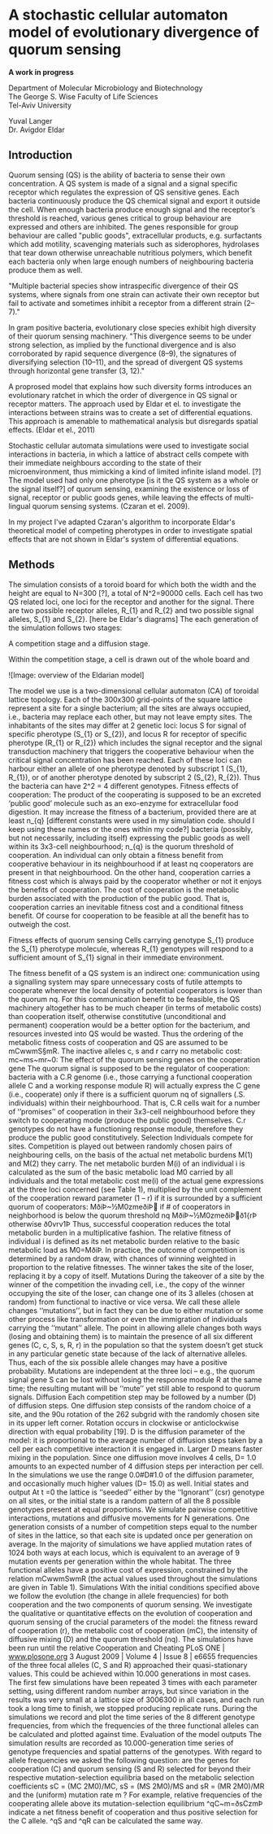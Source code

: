 A stochastic cellular automaton model of evolutionary divergence of quorum sensing
==================================================================================

**A work in progress**

Department of Molecular Microbiology and Biotechnology  
The George S. Wise Faculty of Life Sciences  
Tel-Aviv University

Yuval Langer  
Dr. Avigdor Eldar

Introduction
------------

Quorum sensing (QS) is the ability of bacteria to sense their own concentration.
A QS system is made of a signal and a signal specific receptor which regulates the expression of QS sensitive genes.
Each bacteria continuously produce the QS chemical signal and export it outside the cell.
When enough bacteria produce enough signal and the receptor’s threshold is reached, various genes critical to group behaviour are expressed and others are inhibited.
The genes responsible for group behaviour are called "public goods",
extracellular products, e.g. surfactants which add motility,
scavenging materials such as siderophores, hydrolases that tear down
otherwise unreachable nutritious polymers,
which benefit each bacteria only when large enough numbers of neighbouring
bacteria produce them as well.

"Multiple bacterial species show intraspecific
divergence of their QS systems, where signals from one strain can
activate their own receptor but fail to activate and sometimes inhibit
a receptor from a different strain (2–7)."

In gram positive bacteria, evolutionary close species exhibit
high diversity of their quorum sensing machinery. "This divergence
seems to be under strong selection, as implied by the functional
divergence and is also corroborated by rapid sequence divergence
(8–9), the signatures of diversifying selection (10–11), and the
spread of divergent QS systems through horizontal gene transfer
(3, 12)."

A proprosed model that explains how such diversity forms introduces an evolutionary ratchet
in which the order of divergence in QS signal or receptor matters.
The approach used by Eldar et el. to investigate the interactions between
strains was to create a set of differential equations.
This approach is amenable to mathematical analysis
but disregards spatial effects. (Eldar et el., 2011)

Stochastic cellular automata simulations were used to investigate social
interactions in bacteria, in which a lattice of abstract cells
compete with their immediate neighbours according to the state of their
microenvironment, thus mimicking a kind of limited infinite island model. [?]
The model used had only one pherotype [is it the QS system as a whole or the signal itself?] of quorum sensing, examining the existence
or loss of signal, receptor or public goods genes, while leaving the effects of
multi-lingual quorum sensing systems. (Czaran et el. 2009).

In my project I've adapted Czaran's algorithm to incorporate Eldar's
theoretical model of competing pherotypes in order to investigate
spatial effects that are not shown in Eldar's system of differential equations.

Methods
-------

The simulation consists of a toroid board for which both the width and
the height are equal to N=300 [?], a total of N^2=90000 cells.
Each cell has two QS related loci, one loci for the receptor and
another for the signal.
There are two possible receptor alleles, R_{1} and R_{2} and two possible
signal alleles, S_{1} and S_{2}. [here be Eldar's diagrams]
The each generation of the simulation follows two stages:

A competition stage and a diffusion stage.

Within the competition stage, a cell is drawn out of the whole board and

![Image: overview of the Eldarian model]

The model we use is a two-dimensional cellular automaton (CA)
of toroidal lattice topology. Each of the 300x300 grid-points of the
square lattice represent a site for a single bacterium; all the sites
are always occupied, i.e., bacteria may replace each other, but
may not leave empty sites. The inhabitants of the sites may differ
at 2 genetic loci: locus S for signal of specific pherotype (S_{1} or S_{2}), and locus R for receptor of specific pherotype (R_{1} or R_{2}) 
which includes the signal receptor and the signal transduction machinery 
that triggers the cooperative behaviour when the critical signal 
concentration has been reached. Each of these loci can harbour either an allele of one pherotype denoted by subscript 1 (S_{1}, R_{1}), or of another pherotype denoted by subscript 2 (S_{2}, R_{2}). Thus the
bacteria can have 2^2 = 4 different genotypes.
Fitness effects of cooperation: The product of the cooperating
is supposed to be an excreted ‘public good’ molecule such as
an exo-enzyme for extracellular food digestion. It may increase the
fitness of a bacterium, provided there are at least n_{q} [different constants were used in my simulation code. should I keep using these names or the ones within my code?] bacteria
(possibly, but not necessarily, including itself) expressing the public goods as well within its 3x3-cell neighbourhood; n_{q} is the quorum
threshold of cooperation. An individual can only obtain a fitness
benefit from cooperative behaviour in its neighbourhood if at least
nq cooperators are present in that neighbourhood. On the other
hand, cooperation carries a fitness cost which is always paid by the
cooperator whether or not it enjoys the benefits of cooperation.
The cost of cooperation is the metabolic burden associated with
the production of the public good. That is, cooperation carries an inevitable fitness cost and a conditional fitness
benefit. Of course for cooperation to be feasible at all the
benefit has to outweigh the cost.

Fitness effects of quorum sensing
Cells carrying genotype S_{1} produce the S_{1} pherotype molecule,
whereas R_{1} genotypes will respond to a sufficient amount of S_{1} 
signal in their immediate environment.

The fitness benefit of a QS system is an indirect one:
communication using a signalling system may spare unnecessary costs of 
futile attempts to cooperate whenever the
local density of potential cooperators is lower than the quorum nq.
For this communication benefit to be feasible, the QS machinery
altogether has to be much cheaper (in terms of metabolic costs)
than cooperation itself, otherwise constitutive (unconditional and
permanent) cooperation would be a better option for the
bacterium, and resources invested into QS would be wasted.
Thus the ordering of the metabolic fitness costs of cooperation and
QS are assumed to be mCwwmS§mR. The inactive alleles c, s
and r carry no metabolic cost: mc~ms~mr~0:
The effect of the quorum sensing genes on the
cooperation gene
The quorum signal is supposed to be the regulator of
cooperation: bacteria with a C.R genome (i.e., those carrying a
functional cooperation allele C and a working response module R)
will actually express the C gene (i.e., cooperate) only if there is a
sufficient quorum nq of signallers (.S. individuals) within their
neighbourhood. That is, C.R cells wait for a number of
‘‘promises’’ of cooperation in their 3x3-cell neighbourhood before
they switch to cooperating mode (produce the public good)
themselves. C.r genotypes do not have a functioning response
module, therefore they produce the public good constitutively.
Selection
Individuals compete for sites. Competition is played out
between randomly chosen pairs of neighbouring cells, on the
basis of the actual net metabolic burdens M(1) and M(2) they
carry. The net metabolic burden M(i) of an individual i is
calculated as the sum of the basic metabolic load M0 carried by all
individuals and the total metabolic cost me(i) of the actual gene
expressions at the three loci concerned (see Table 1), multiplied by
the unit complement of the cooperation reward parameter (1 – r) if
it is surrounded by a sufficient quorum of cooperators:
MðiÞ~½M0zmeðiÞ if # of cooperators in neighborhood
is below the quorum threshold nq
MðiÞ~½M0zmeðiÞð1{rÞ otherwise ð0vrv1Þ
Thus, successful cooperation reduces the total metabolic burden
in a multiplicative fashion. The relative fitness of individual i is
defined as its net metabolic burden relative to the basic metabolic
load as M0=MðiÞ. In practice, the outcome of competition is
determined by a random draw, with chances of winning weighted
in proportion to the relative fitnesses. The winner takes the site of
the loser, replacing it by a copy of itself.
Mutations
During the takeover of a site by the winner of the competition
the invading cell, i.e., the copy of the winner occupying the site of
the loser, can change one of its 3 alleles (chosen at random) from
functional to inactive or vice versa. We call these allele changes
‘‘mutations’’, but in fact they can be due to either mutation or
some other process like transformation or even the immigration of
individuals carrying the ‘‘mutant’’ allele. The point in allowing
allele changes both ways (losing and obtaining them) is to maintain
the presence of all six different genes (C, c, S, s, R, r) in the
population so that the system doesn’t get stuck in any particular
genetic state because of the lack of alternative alleles. Thus, each of
the six possible allele changes may have a positive probability.
Mutations are independent at the three loci – e.g., the quorum
signal gene S can be lost without losing the response module R at
the same time; the resulting mutant will be ‘‘mute’’ yet still able to
respond to quorum signals.
Diffusion
Each competition step may be followed by a number (D) of
diffusion steps. One diffusion step consists of the random choice of
a site, and the 90u rotation of the 262 subgrid with the randomly
chosen site in its upper left corner. Rotation occurs in clockwise or
anticlockwise direction with equal probability [19]. D is the
diffusion parameter of the model: it is proportional to the average
number of diffusion steps taken by a cell per each competitive
interaction it is engaged in. Larger D means faster mixing in the
population. Since one diffusion move involves 4 cells, D= 1.0
amounts to an expected number of 4 diffusion steps per interaction
per cell. In the simulations we use the range 0.0#D#1.0 of the
diffusion parameter, and occasionally much higher values
(D= 15.0) as well.
Initial states and output
At t =0 the lattice is ‘‘seeded’’ either by the ‘‘Ignorant’’ (csr)
genotype on all sites, or the initial state is a random pattern of all
the 8 possible genotypes present at equal proportions. We simulate
pairwise competitive interactions, mutations and diffusive movements
for N generations. One generation consists of a number of
competition steps equal to the number of sites in the lattice, so that
each site is updated once per generation on average. In the
majority of simulations we have applied mutation rates of 1024
both ways at each locus, which is equivalent to an average of 9
mutation events per generation within the whole habitat. The
three functional alleles have a positive cost of expression,
constrained by the relation mCwwmSwmR (the actual values
used throughout the simulations are given in Table 1).
Simulations
With the initial conditions specified above we follow the
evolution (the change in allele frequencies) for both cooperation
and the two components of quorum sensing. We investigate the
qualitative or quantitative effects on the evolution of cooperation
and quorum sensing of the crucial parameters of the model: the
fitness reward of cooperation (r), the metabolic cost of cooperation
(mC), the intensity of diffusive mixing (D) and the quorum
threshold (nq). The simulations have been run until the relative
Cooperation and Cheating
PLoS ONE | www.plosone.org 3 August 2009 | Volume 4 | Issue 8 | e6655
frequencies of the three focal alleles (C, S and R) approached their
quasi-stationary values. This could be achieved within 10.000
generations in most cases. The first few simulations have been
repeated 3 times with each parameter setting, using different
random number arrays, but since variation in the results was very
small at a lattice size of 3006300 in all cases, and each run took a
long time to finish, we stopped producing replicate runs.
During the simulations we record and plot the time series of the
8 different genotype frequencies, from which the frequencies of the
three functional alleles can be calculated and plotted against time.
Evaluation of the model outputs
The simulation results are recorded as 10.000-generation time
series of genotype frequencies and spatial patterns of the
genotypes. With regard to allele frequencies we asked the following
question: are the genes for cooperation (C) and quorum sensing (S
and R) selected for beyond their respective mutation-selection
equilibria based on the metabolic selection coefficients sC = (MC
2M0)/MC, sS = (MS 2M0)/MS and sR = (MR 2M0)/MR and the
(uniform) mutation rate m ? For example, relative frequencies of
the cooperating allele above its mutation-selection equilibrium
^qC~m=ðsCzmÞ indicate a net fitness benefit of cooperation and
thus positive selection for the C allele. ^qS and ^qR can be
calculated the same way.
